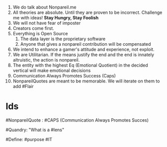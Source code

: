 1. We do talk about Nonpareil.me
2. All theories are absolute. Until they are proven to be incorrect. Challenge me with ideas! **Stay Hungry, Stay Foolish**
3. We will not have fear of imposter
4. Creators come first.
5. Everything is Open Source
	1. The data layer is the proprietary software
	2. Anyone that gives a nonpareil contribution will be compensated
6. We intend to enhance a gamer's attitude and experience, not exploit.
7. We are Utilitarian. If the means justify the end and the end is innately altruistic, the action is nonpareil. 
8. The entity with the highest Eq (Emotional Quotient) in the decided vertical will make emotional decisions
9. Communication Always Promotes Success (Caps)
10. NonpareilQuotes are meant to be memorable. We will iterate on them to add #Flair

# Ids
#NonpareilQuote : #CAPS (Communication Always Promotes Succes)

#Quandry: "What is a #lens"

#Define: #purpose #IT 
